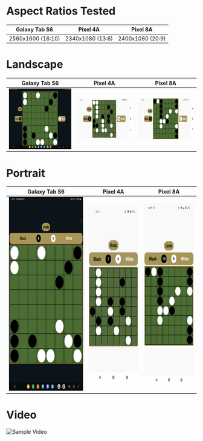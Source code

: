 # Aspect Ratios Tested

| Galaxy Tab S6 | Pixel 4A | Pixel 8A |
|---------|---------|---------|
| 2560x1600 (16:10) | 2340x1080 (13:6) | 2400x1080 (20:9) |

# Landscape

| Galaxy Tab S6 | Pixel 4A | Pixel 8A |
|---------|---------|---------|
| <img width="256" height="160" src="images/galaxy_tab_s6__landscape.jpg" alt="Galaxy Tab S6 Landscape"> | <img width="234" height="108" src="images/pixel4a__landscape.png" alt="Pixel 4A Landscape" > | <img width="240" height="108" src="images/pixel8a__landscape.png" alt="Pixel 8A Landscape"> |

# Portrait

| Galaxy Tab S6 | Pixel 4A | Pixel 8A |
|---------|---------|---------|
| <img width="320" height="512" src="images/galaxy_tab_s6__portrait.jpg" alt="Galaxy Tab S6 Portrait"> | <img width="216" height="468" src="images/pixel4a__portrait.png" alt="Pixel 4A Portrait"> | <img width="216" height="480" src="images/pixel8a__portrait.png" alt="Pixel 8a Portrait"> |

# Video

<img src="videos/20250220-172831.gif" alt="Sample Video" width="300" height="650">
